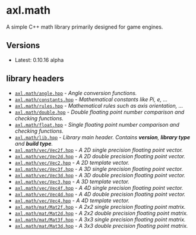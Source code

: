 # axl.math

A simple C++ math library primarily designed for game engines.

## Versions

- Latest: 0.10.16 alpha

## library headers

- [`axl.math/angle.hpp`](/include/axl.math/angle.hpp) - *Angle conversion functions.*
- [`axl.math/constants.hpp`](/include/axl.math/constants.hpp) - *Mathematical constants like Pi, e, ...*
- [`axl.math/rules.hpp`](/include/axl.math/rules.hpp) - *Mathematical rules such as axis orientation, ...*
- [`axl.math/double.hpp`](/include/axl.math/double.hpp) - *Double floating point number comparison and checking functions.*
- [`axl.math/float.hpp`](/include/axl.math/float.hpp) - *Single floating point number comparison and checking functions.*
- [`axl.math/lib.hpp`](/include/axl.math/lib.hpp) - *Library main header. Contains ***version***, ***library type*** and ***build type***.*
- [`axl.math/vec/Vec2f.hpp`](/include/axl.math/vec/Vec2f.hpp) - *A 2D single precision floating point vector.*
- [`axl.math/vec/Vec2d.hpp`](/include/axl.math/vec/Vec2d.hpp) - *A 2D double precision floating point vector.*
- [`axl.math/vec/Vec2.hpp`](/include/axl.math/vec/Vec2.hpp) - *A 2D template vector.*
- [`axl.math/vec/Vec3f.hpp`](/include/axl.math/vec/Vec3f.hpp) - *A 3D single precision floating point vector.*
- [`axl.math/vec/Vec3d.hpp`](/include/axl.math/vec/Vec3d.hpp) - *A 3D double precision floating point vector.*
- [`axl.math/vec/Vec3.hpp`](/include/axl.math/vec/Vec3.hpp) - *A 3D template vector.*
- [`axl.math/vec/Vec4f.hpp`](/include/axl.math/vec/Vec4f.hpp) - *A 4D single precision floating point vector.*
- [`axl.math/vec/Vec4d.hpp`](/include/axl.math/vec/Vec4d.hpp) - *A 4D double precision floating point vector.*
- [`axl.math/vec/Vec4.hpp`](/include/axl.math/vec/Vec4.hpp) - *A 4D template vector.*
- [`axl.math/mat/Mat2f.hpp`](/include/axl.math/mat/Mat2f.hpp) - *A 2x2 single precision floating point matrix.*
- [`axl.math/mat/Mat2d.hpp`](/include/axl.math/mat/Mat2d.hpp) - *A 2x2 double precision floating point matrix.*
- [`axl.math/mat/Mat3f.hpp`](/include/axl.math/mat/Mat3f.hpp) - *A 3x3 single precision floating point matrix.*
- [`axl.math/mat/Mat3d.hpp`](/include/axl.math/mat/Mat3d.hpp) - *A 3x3 double precision floating point matrix.*
